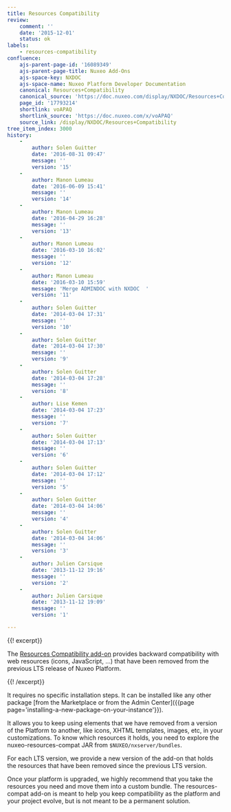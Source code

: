 ```yaml
---
title: Resources Compatibility
review:
    comment: ''
    date: '2015-12-01'
    status: ok
labels:
    - resources-compatibility
confluence:
    ajs-parent-page-id: '16089349'
    ajs-parent-page-title: Nuxeo Add-Ons
    ajs-space-key: NXDOC
    ajs-space-name: Nuxeo Platform Developer Documentation
    canonical: Resources+Compatibility
    canonical_source: 'https://doc.nuxeo.com/display/NXDOC/Resources+Compatibility'
    page_id: '17793214'
    shortlink: voAPAQ
    shortlink_source: 'https://doc.nuxeo.com/x/voAPAQ'
    source_link: /display/NXDOC/Resources+Compatibility
tree_item_index: 3000
history:
    -
        author: Solen Guitter
        date: '2016-08-31 09:47'
        message: ''
        version: '15'
    -
        author: Manon Lumeau
        date: '2016-06-09 15:41'
        message: ''
        version: '14'
    -
        author: Manon Lumeau
        date: '2016-04-29 16:28'
        message: ''
        version: '13'
    -
        author: Manon Lumeau
        date: '2016-03-10 16:02'
        message: ''
        version: '12'
    -
        author: Manon Lumeau
        date: '2016-03-10 15:59'
        message: 'Merge ADMINDOC with NXDOC  '
        version: '11'
    -
        author: Solen Guitter
        date: '2014-03-04 17:31'
        message: ''
        version: '10'
    -
        author: Solen Guitter
        date: '2014-03-04 17:30'
        message: ''
        version: '9'
    -
        author: Solen Guitter
        date: '2014-03-04 17:28'
        message: ''
        version: '8'
    -
        author: Lise Kemen
        date: '2014-03-04 17:23'
        message: ''
        version: '7'
    -
        author: Solen Guitter
        date: '2014-03-04 17:13'
        message: ''
        version: '6'
    -
        author: Solen Guitter
        date: '2014-03-04 17:12'
        message: ''
        version: '5'
    -
        author: Solen Guitter
        date: '2014-03-04 14:06'
        message: ''
        version: '4'
    -
        author: Solen Guitter
        date: '2014-03-04 14:06'
        message: ''
        version: '3'
    -
        author: Julien Carsique
        date: '2013-11-12 19:16'
        message: ''
        version: '2'
    -
        author: Julien Carsique
        date: '2013-11-12 19:09'
        message: ''
        version: '1'

---
```

{{! excerpt}}

The&nbsp;[Resources Compatibility add-on](https://connect.nuxeo.com/nuxeo/site/marketplace/package/resources-compat) provides backward compatibility with web resources (icons, JavaScript, ...) that have been removed from the previous LTS release of Nuxeo Platform.

{{! /excerpt}}

It requires no specific installation steps. It can be installed like any other package&nbsp;[from the Marketplace or from the Admin Center]({{page page='installing-a-new-package-on-your-instance'}}).

It allows you to keep using elements that we have removed from a version of the Platform to another, like icons, XHTML templates, images, etc, in your customizations. To know which resources it holds, you need to explore the nuxeo-resources-compat JAR from `$NUXEO/nxserver/bundles`.

For each LTS version, we provide a new version of the add-on that holds the resources that have been removed since the previous LTS version.

Once your platform is upgraded, we highly recommend that you take the resources you need and move them into a custom bundle. The resources-compat add-on is meant to help you keep compatibility as the platform and your project evolve, but is not meant to be a permanent solution.
